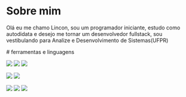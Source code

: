 # Sobre mim

Olá eu me chamo Lincon, sou um programador iniciante, estudo como autodidata e desejo me tornar um desenvolvedor fullstack, sou vestibulando para Analize e Desenvolvimento de Sistemas(UFPR)
<tr style="margin-bottom:1px solid">
  # ferramentas e linguagens
  
  <a><img src='https://img.shields.io/badge/code-html-green' /></a> 
  <a><img src='https://img.shields.io/badge/code-css-green' /></a> 
  <a><img src='https://img.shields.io/badge/code-javaScript-green' /> </a>
  
  <a><img src='https://img.shields.io/badge/framework-reactJs-orange' /></a>
  <a><img src='https://img.shields.io/badge/framework-NesxJs-orange' /></a>
  
  <a><img src='https://img.shields.io/badge/library-tailwind-blue' /> </a>
  <a><img src='https://img.shields.io/badge/library-styledComponents-blue' /> </a>
  <a><img src='https://img.shields.io/badge/library-materialUI-blue' /> </a>
